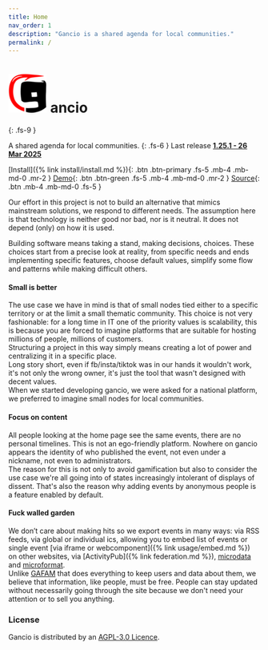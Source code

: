 ```yaml
---
title: Home
nav_order: 1
description: "Gancio is a shared agenda for local communities."
permalink: /
---
```


# ![](assets/gancio.png) ancio
{: .fs-9 }

A shared agenda for local communities.
{: .fs-6 }
Last release  **[1.25.1 - 26 Mar 2025](/changelog)**

[Install]({% link install/install.md %}){: .btn .btn-primary .fs-5 .mb-4 .mb-md-0 .mr-2 }
[Demo](https://demo.gancio.org){: .btn .btn-green .fs-5 .mb-4 .mb-md-0 .mr-2 }
[Source](https://framagit.org/les/gancio){: .btn .mb-4 .mb-md-0 .fs-5 }



Our effort in this project is not to build an alternative that mimics mainstream solutions, we respond to different needs.
The assumption here is that technology is neither good nor bad, nor is it neutral. It does not depend (only) on how it is used.

Building software means taking a stand, making decisions, choices. These choices start from a precise look at reality, from specific needs and ends implementing specific features, choose default values, simplify some flow and patterns while making difficult others.



#### Small is better
The use case we have in mind is that of small nodes tied either to a specific territory or at the limit a small thematic community. This choice is not very fashionable: for a long time in IT one of the priority values is scalability, this is because you are forced to imagine platforms that are suitable for hosting millions of people, millions of customers.  
Structuring a project in this way simply means creating a lot of power and centralizing it in a specific place.  
Long story short, even if fb/insta/tiktok was in our hands it wouldn't work, it's not only the wrong owner, it's just the tool that wasn't designed with decent values.  
When we started developing gancio, we were asked for a national platform, we preferred to imagine small nodes for local communities.


#### Focus on content
All people looking at the home page see the same events, there are no personal timelines. This is not an ego-friendly platform.
Nowhere on gancio appears the identity of who published the event, not even under a nickname, not even to administrators.  
The reason for this is not only to avoid gamification but also to consider the use case we're all going into of states increasingly intolerant of displays of dissent.
That's also the reason why adding events by anonymous people is a feature enabled by default.


#### Fuck walled garden
We don’t care about making hits so we export events in many ways: via RSS feeds, via global or individual ics, allowing you to embed list of events or single event [via iframe or webcomponent]({% link usage/embed.md %}) on other websites, via [ActivityPub]({% link federation.md %}), [microdata](https://developer.mozilla.org/en-US/docs/Web/HTML/Microdata) and [microformat](https://developer.mozilla.org/en-US/docs/Web/HTML/microformats#h-event).  
Unlike [GAFAM](https://en.wikipedia.org/wiki/Big_Tech) that does everything to keep users and data about them, we believe that information, like people, must be free.
People can stay updated without necessarily going through the site because we don't need your attention or to sell you anything.


### License

Gancio is distributed by an [AGPL-3.0 Licence](https://www.gnu.org/licenses/agpl-3.0.en.html).
